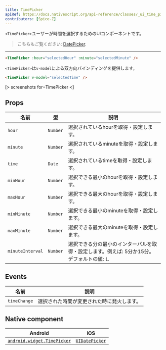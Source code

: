 ```yaml
---
title: TimePicker
apiRef: https://docs.nativescript.org/api-reference/classes/_ui_time_picker_.timepicker
contributors: [Spice-Z]
---
```


`<TimePicker>`ユーザーが時間を選択するためのUIコンポーネントです。

> こちらもご覧ください: [DatePicker](/en/docs/elements/components/date-picker).

---

```html
<TimePicker :hour="selectedHour" :minute="selectedMinute" />
```

`<TimePicker>`は`v-model`による双方向バインディングを提供します。

```html
<TimePicker v-model="selectedTime" />
```

[> screenshots for=TimePicker <]

## Props

| 名前 | 型 | 説明 |
|------|------|-------------|
| `hour` | `Number` | 選択されているhourを取得・設定します。
| `minute` | `Number` | 選択されているminuteを取得・設定します。
| `time` | `Date` | 選択されているtimeを取得・設定します。
| `minHour` | `Number` | 選択できる最小のhourを取得・設定します。
| `maxHour` | `Number` | 選択できる最大のhourを取得・設定します。
| `minMinute` | `Number` | 選択できる最小のminuteを取得・設定します。
| `maxMinute` | `Number` | 選択できる最大のminuteを取得・設定します。
| `minuteInterval` | `Number` | 選択できる分の最小のインターバルを取得・設定します。例えば: 5分か15分。<br/>デフォルトの値: `1`.

## Events

| 名前 | 説明 |
|------|-------------|
| `timeChange` | 選択された時間が変更された時に発火します。

## Native component

| Android | iOS |
|---------|-----|
| [`android.widget.TimePicker`](https://developer.android.com/reference/android/widget/TimePicker) | [`UIDatePicker`](https://developer.apple.com/documentation/uikit/uidatepicker)
